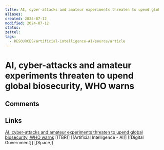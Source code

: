 ```yaml
---
title: AI, cyber-attacks and amateur experiments threaten to upend global biosecurity, WHO warns
aliases: 
created: 2024-07-12
modified: 2024-07-12
status: 
zettel: 
tags:
  - RESOURCES/artificial-intelligence-AI/source/article
---
```

# AI, cyber-attacks and amateur experiments threaten to upend global biosecurity, WHO warns
## Comments

## Links

[AI, cyber-attacks and amateur experiments threaten to upend global biosecurity, WHO warns](https://www.telegraph.co.uk/global-health/terror-and-security/ai-cyber-attacks-and-amateur-experiments-threaten-to-upend/)
[[TBR]]
[[Artificial Intelligence - AI]]
[[Digital Government]]
[[Space]]